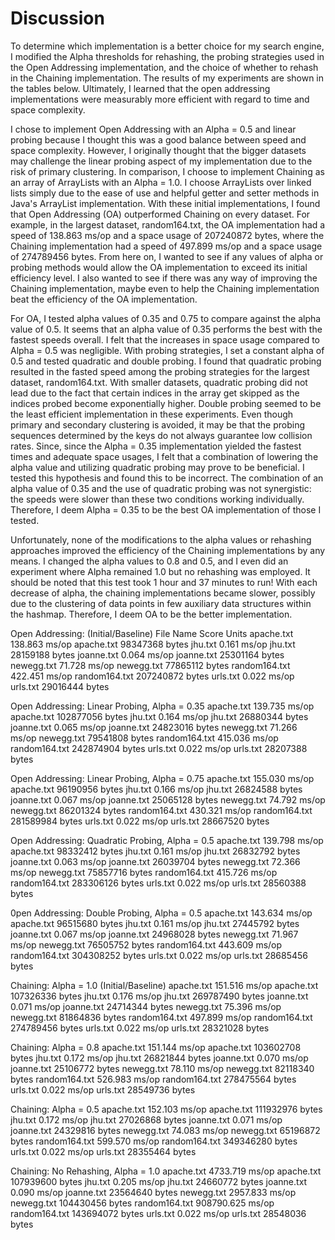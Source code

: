 # Discussion
To determine which implementation is a better choice for my search engine, I modified the Alpha thresholds for
rehashing, the probing strategies used in the Open Addressing implementation, and the choice of whether to 
rehash in the Chaining implementation. The results of my experiments are shown in the tables below. Ultimately, 
I learned that the open addressing implementations were measurably more efficient with regard to time and space 
complexity. 

I chose to implement Open Addressing with an Alpha = 0.5 and linear probing because I thought this was a good 
balance between speed and space complexity. However, I originally thought that the bigger datasets may
challenge the linear probing aspect of my implementation due to the risk of primary clustering. In comparison, I 
choose to implement Chaining as an array of ArrayLists with an Alpha = 1.0. I choose ArrayLists over linked lists
simply due to the ease of use and helpful getter and setter methods in Java's ArrayList implementation. With these
initial implementations, I found that Open Addressing (OA) outperformed Chaining on every dataset. For example, in the 
largest dataset, random164.txt, the OA implementation had a speed of 138.863 ms/op and a space usage of 207240872 bytes,
where the Chaining implementation had a speed of 497.899 ms/op and a space usage of 274789456 bytes. From here on, 
I wanted to see if any values of alpha or probing methods would allow the OA implementation to exceed its initial 
efficiency level. I also wanted to see if there was any way of improving the Chaining implementation, maybe even to
help the Chaining implementation beat the efficiency of the OA implementation.

For OA, I tested alpha values of 0.35 and 0.75 to compare against the alpha value of 0.5. It seems that an alpha value
of 0.35 performs the best with the fastest speeds overall. I felt that the increases in space usage compared to 
Alpha = 0.5 was negligible. With probing strategies, I set a constant alpha of 0.5 and tested quadratic and 
double probing. I found that quadratic probing resulted in the fasted speed among the probing strategies for 
the largest dataset, random164.txt. With smaller datasets, quadratic probing did not lead due to the fact that certain
indices in the array get skipped as the indices probed become exponentially higher. Double probing seemed to be the
least efficient implementation in these experiments. Even though primary and secondary clustering is avoided, it 
may be that the probing sequences determined by the keys do not always guarantee low collision rates. 
Since, since the Alpha = 0.35 implementation yielded the fastest times and adequate space usages, 
I felt that a combination of lowering the alpha value and utilizing quadratic probing may prove to be beneficial. 
I tested this hypothesis and found this to be incorrect. The combination of an alpha value of 0.35 and the use
of quadratic probing was not synergistic: the speeds were slower than these two conditions working individually. 
Therefore, I deem Alpha = 0.35 to be the best OA implementation of those I tested.

Unfortunately, none of the modifications to the alpha values or rehashing approaches improved the efficiency of the
Chaining implementations by any means. I changed the alpha values to 0.8 and 0.5, and I even did an experiment where
Alpha remained 1.0 but no rehashing was employed. It should be noted that this test took 1 hour and 37 minutes to run!
With each decrease of alpha, the chaining implementations became slower, possibly due to the clustering of 
data points in few auxiliary data structures within the hashmap. Therefore, I deem OA to be the better implementation.


Open Addressing: (Initial/Baseline)
File Name          Score            Units
apache.txt          138.863         ms/op
apache.txt          98347368        bytes
jhu.txt             0.161           ms/op
jhu.txt             28159188        bytes
joanne.txt          0.064           ms/op
joanne.txt          25301164        bytes
newegg.txt          71.728          ms/op
newegg.txt          77865112        bytes
random164.txt       422.451         ms/op
random164.txt       207240872       bytes
urls.txt            0.022           ms/op
urls.txt            29016444        bytes

Open Addressing: Linear Probing, Alpha = 0.35
apache.txt          139.735         ms/op
apache.txt          102877056       bytes
jhu.txt             0.164           ms/op
jhu.txt             26880344        bytes
joanne.txt          0.065           ms/op
joanne.txt          24823016        bytes
newegg.txt          71.266          ms/op
newegg.txt          79541808        bytes
random164.txt       415.036         ms/op
random164.txt       242874904       bytes
urls.txt            0.022           ms/op
urls.txt            28207388        bytes

Open Addressing: Linear Probing, Alpha = 0.75
apache.txt          155.030         ms/op
apache.txt          96190956        bytes
jhu.txt             0.166           ms/op
jhu.txt             26824588        bytes
joanne.txt          0.067           ms/op
joanne.txt          25065128        bytes
newegg.txt          74.792          ms/op
newegg.txt          86201324        bytes
random164.txt       430.321         ms/op
random164.txt       281589984       bytes
urls.txt            0.022           ms/op
urls.txt            28667520        bytes

Open Addressing: Quadratic Probing, Alpha = 0.5
apache.txt          139.798         ms/op
apache.txt          98332412        bytes
jhu.txt             0.161           ms/op
jhu.txt             26832792        bytes
joanne.txt          0.063           ms/op
joanne.txt          26039704        bytes
newegg.txt          72.366          ms/op
newegg.txt          75857716        bytes
random164.txt       415.726         ms/op
random164.txt       283306126       bytes
urls.txt            0.022           ms/op
urls.txt            28560388        bytes

0pen Addressing: Double Probing, Alpha = 0.5
apache.txt          143.634         ms/op
apache.txt          96515680        bytes
jhu.txt             0.161           ms/op
jhu.txt             27445792        bytes
joanne.txt          0.067           ms/op
joanne.txt          24968028        bytes
newegg.txt          71.967          ms/op
newegg.txt          76505752        bytes
random164.txt       443.609         ms/op
random164.txt       304308252       bytes
urls.txt            0.022           ms/op
urls.txt            28685456        bytes

Chaining: Alpha = 1.0 (Initial/Baseline)
apache.txt          151.516         ms/op
apache.txt          107326336       bytes
jhu.txt             0.176           ms/op
jhu.txt             269787490       bytes
joanne.txt          0.071           ms/op
joanne.txt          24714344        bytes
newegg.txt          75.396          ms/op
newegg.txt          81864836        bytes
random164.txt       497.899         ms/op
random164.txt       274789456       bytes
urls.txt            0.022           ms/op
urls.txt            28321028        bytes

Chaining: Alpha = 0.8
apache.txt          151.144         ms/op
apache.txt          103602708       bytes
jhu.txt             0.172           ms/op
jhu.txt             26821844        bytes
joanne.txt          0.070           ms/op
joanne.txt          25106772        bytes
newegg.txt          78.110          ms/op
newegg.txt          82118340        bytes
random164.txt       526.983         ms/op
random164.txt       278475564       bytes
urls.txt            0.022           ms/op
urls.txt            28549736        bytes

Chaining: Alpha = 0.5
apache.txt          152.103         ms/op
apache.txt          111932976       bytes
jhu.txt             0.172           ms/op
jhu.txt             27026868        bytes
joanne.txt          0.071           ms/op
joanne.txt          24329816        bytes
newegg.txt          74.083          ms/op
newegg.txt          65196872        bytes
random164.txt       599.570         ms/op
random164.txt       349346280       bytes
urls.txt            0.022           ms/op
urls.txt            28355464        bytes

Chaining: No Rehashing, Alpha = 1.0
apache.txt          4733.719        ms/op
apache.txt          107939600       bytes
jhu.txt             0.205           ms/op
jhu.txt             24660772        bytes
joanne.txt          0.090           ms/op
joanne.txt          23564640        bytes
newegg.txt          2957.833        ms/op
newegg.txt          104430456       bytes
random164.txt       908790.625      ms/op
random164.txt       143694072       bytes
urls.txt            0.022           ms/op
urls.txt            28548036        bytes